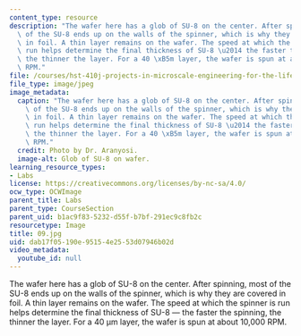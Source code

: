 ```yaml
---
content_type: resource
description: "The wafer here has a glob of SU-8 on the center. After spinning, most\
  \ of the SU-8 ends up on the walls of the spinner, which is why they are covered\
  \ in foil. A thin layer remains on the wafer. The speed at which the spinner is\
  \ run helps determine the final thickness of SU-8 \u2014 the faster the spinning,\
  \ the thinner the layer. For a 40 \xB5m layer, the wafer is spun at about 10,000\
  \ RPM."
file: /courses/hst-410j-projects-in-microscale-engineering-for-the-life-sciences-spring-2007/dab17f05190e95154e2553d07946b02d_09.jpg
file_type: image/jpeg
image_metadata:
  caption: "The wafer here has a glob of SU-8 on the center. After spinning, most\
    \ of the SU-8 ends up on the walls of the spinner, which is why they are covered\
    \ in foil. A thin layer remains on the wafer. The speed at which the spinner is\
    \ run helps determine the final thickness of SU-8 \u2014 the faster the spinning,\
    \ the thinner the layer. For a 40 \xB5m layer, the wafer is spun at about 10,000\
    \ RPM."
  credit: Photo by Dr. Aranyosi.
  image-alt: Glob of SU-8 on wafer.
learning_resource_types:
- Labs
license: https://creativecommons.org/licenses/by-nc-sa/4.0/
ocw_type: OCWImage
parent_title: Labs
parent_type: CourseSection
parent_uid: b1ac9f83-5232-d55f-b7bf-291ec9c8fb2c
resourcetype: Image
title: 09.jpg
uid: dab17f05-190e-9515-4e25-53d07946b02d
video_metadata:
  youtube_id: null
---
```

The wafer here has a glob of SU-8 on the center. After spinning, most of the SU-8 ends up on the walls of the spinner, which is why they are covered in foil. A thin layer remains on the wafer. The speed at which the spinner is run helps determine the final thickness of SU-8 — the faster the spinning, the thinner the layer. For a 40 µm layer, the wafer is spun at about 10,000 RPM.
